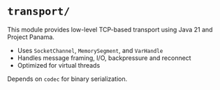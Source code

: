 # `transport/`

This module provides low-level TCP-based transport using Java 21 and Project Panama.

- Uses `SocketChannel`, `MemorySegment`, and `VarHandle`
- Handles message framing, I/O, backpressure and reconnect
- Optimized for virtual threads

Depends on `codec` for binary serialization.
